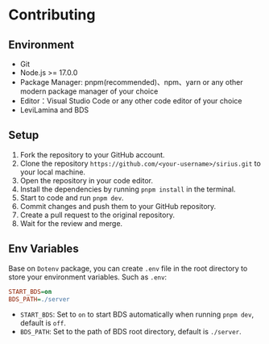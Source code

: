 # Contributing

## Environment

- Git
- Node.js >= 17.0.0
- Package Manager: pnpm(recommended)、npm、yarn or any other modern package manager of your choice
- Editor：Visual Studio Code or any other code editor of your choice
- LeviLamina and BDS

## Setup

1. Fork the repository to your GitHub account.
2. Clone the repository `https://github.com/<your-username>/sirius.git` to your local machine.
3. Open the repository in your code editor.
4. Install the dependencies by running `pnpm install` in the terminal.
5. Start to code and run `pnpm dev`.
6. Commit changes and push them to your GitHub repository.
7. Create a pull request to the original repository.
8. Wait for the review and merge.

## Env Variables

Base on `Dotenv` package, you can create `.env` file in the root directory to store your environment variables. Such as `.env`:

```ini
START_BDS=on
BDS_PATH=./server
```

- `START_BDS`: Set to `on` to start BDS automatically when running `pnpm dev`, default is `off`.
- `BDS_PATH`: Set to the path of BDS root directory, default is `./server`.
